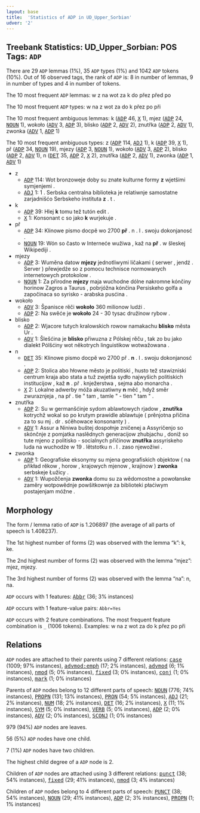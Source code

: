 ```yaml
---
layout: base
title:  'Statistics of ADP in UD_Upper_Sorbian'
udver: '2'
---
```


## Treebank Statistics: UD_Upper_Sorbian: POS Tags: `ADP`

There are 29 `ADP` lemmas (1%), 35 `ADP` types (1%) and 1042 `ADP` tokens (10%).
Out of 16 observed tags, the rank of `ADP` is: 8 in number of lemmas, 9 in number of types and 4 in number of tokens.

The 10 most frequent `ADP` lemmas: w z na wot za k do přez před po

The 10 most frequent `ADP` types:  w na z wot za do k přez po při

The 10 most frequent ambiguous lemmas: k (<tt><a href="hsb-pos-ADP.html">ADP</a></tt> 46, <tt><a href="hsb-pos-X.html">X</a></tt> 1), mjez (<tt><a href="hsb-pos-ADP.html">ADP</a></tt> 24, <tt><a href="hsb-pos-NOUN.html">NOUN</a></tt> 1), wokoło (<tt><a href="hsb-pos-ADV.html">ADV</a></tt> 3, <tt><a href="hsb-pos-ADP.html">ADP</a></tt> 3), blisko (<tt><a href="hsb-pos-ADP.html">ADP</a></tt> 2, <tt><a href="hsb-pos-ADV.html">ADV</a></tt> 2), znutřka (<tt><a href="hsb-pos-ADP.html">ADP</a></tt> 2, <tt><a href="hsb-pos-ADV.html">ADV</a></tt> 1), zwonka (<tt><a href="hsb-pos-ADV.html">ADV</a></tt> 1, <tt><a href="hsb-pos-ADP.html">ADP</a></tt> 1)

The 10 most frequent ambiguous types:  z (<tt><a href="hsb-pos-ADP.html">ADP</a></tt> 114, <tt><a href="hsb-pos-ADJ.html">ADJ</a></tt> 1), k (<tt><a href="hsb-pos-ADP.html">ADP</a></tt> 39, <tt><a href="hsb-pos-X.html">X</a></tt> 1), př (<tt><a href="hsb-pos-ADP.html">ADP</a></tt> 34, <tt><a href="hsb-pos-NOUN.html">NOUN</a></tt> 19), mjezy (<tt><a href="hsb-pos-ADP.html">ADP</a></tt> 3, <tt><a href="hsb-pos-NOUN.html">NOUN</a></tt> 1), wokoło (<tt><a href="hsb-pos-ADV.html">ADV</a></tt> 3, <tt><a href="hsb-pos-ADP.html">ADP</a></tt> 2), blisko (<tt><a href="hsb-pos-ADP.html">ADP</a></tt> 2, <tt><a href="hsb-pos-ADV.html">ADV</a></tt> 1), n (<tt><a href="hsb-pos-DET.html">DET</a></tt> 35, <tt><a href="hsb-pos-ADP.html">ADP</a></tt> 2, <tt><a href="hsb-pos-X.html">X</a></tt> 2), znutřka (<tt><a href="hsb-pos-ADP.html">ADP</a></tt> 2, <tt><a href="hsb-pos-ADV.html">ADV</a></tt> 1), zwonka (<tt><a href="hsb-pos-ADP.html">ADP</a></tt> 1, <tt><a href="hsb-pos-ADV.html">ADV</a></tt> 1)


* z
  * <tt><a href="hsb-pos-ADP.html">ADP</a></tt> 114: Wot bronzoweje doby su znate kulturne formy <b>z</b> wjetšimi symjenjemi .
  * <tt><a href="hsb-pos-ADJ.html">ADJ</a></tt> 1: 1 . Serbska centralna biblioteka je relatiwnje samostatne zarjadnišćo Serbskeho instituta <b>z</b> . t .
* k
  * <tt><a href="hsb-pos-ADP.html">ADP</a></tt> 39: Hlej <b>k</b> tomu tež tutón edit .
  * <tt><a href="hsb-pos-X.html">X</a></tt> 1: Konsonant c so jako <b>k</b> wurjekuje .
* př
  * <tt><a href="hsb-pos-ADP.html">ADP</a></tt> 34: Klinowe pismo docpě wo 2700 <b>př</b> . n . l . swoju dokonjanosć .
  * <tt><a href="hsb-pos-NOUN.html">NOUN</a></tt> 19: Wón so často w Interneće wužiwa , kaž na <b>př</b> . w šleskej Wikipediji .
* mjezy
  * <tt><a href="hsb-pos-ADP.html">ADP</a></tt> 3: Wuměna datow <b>mjezy</b> jednotliwymi ličakami ( serwer , jendź . Server ) přewjedźe so z pomocu technisce normowanych internetowych protokolow .
  * <tt><a href="hsb-pos-NOUN.html">NOUN</a></tt> 1: Za přirodne <b>mjezy</b> maja wuchodne dólne nakromne kónčiny horinow Zagros a Taurus , pobrjóžna kónčina Persiskeho golfa a započinaca so syrisko - arabska pusćina .
* wokoło
  * <tt><a href="hsb-pos-ADV.html">ADV</a></tt> 3: Španisce rěči <b>wokoło</b> 360 milionow ludźi .
  * <tt><a href="hsb-pos-ADP.html">ADP</a></tt> 2: Na swěće je <b>wokoło</b> 24 - 30 tysac družinow rybow .
* blisko
  * <tt><a href="hsb-pos-ADP.html">ADP</a></tt> 2: Wjacore tutych kralowskich rowow namakachu <b>blisko</b> města Ur .
  * <tt><a href="hsb-pos-ADV.html">ADV</a></tt> 1: Šlešćina je <b>blisko</b> přiwuzna z Pólskej rěču , tak zo bu jako dialekt Pólšćiny wot někotrych linguistikow wotwažowana .
* n
  * <tt><a href="hsb-pos-DET.html">DET</a></tt> 35: Klinowe pismo docpě wo 2700 př . <b>n</b> . l . swoju dokonjanosć .
  * <tt><a href="hsb-pos-ADP.html">ADP</a></tt> 2: Stolica abo hłowne město je politiski , husto tež stawizniski centrum kraja abo stata a tuž zwjetša sydło najwyšich politiskich institucijow , kaž <b>n</b> . př . knježerstwa , sejma abo monarcha .
  * <tt><a href="hsb-pos-X.html">X</a></tt> 2: Lokalne adwerby móža akuzatiwny <b>n</b> měć , hdyž směr zwuraznjeja , na př . tie " tam , tamle " - tien " tam " .
* znutřka
  * <tt><a href="hsb-pos-ADP.html">ADP</a></tt> 2: Su w germanšćinje sydom ablawtowych rjadow , <b>znutřka</b> kotrychž wokal so po krutym prawidle ablawtuje ( prěnjotna přičina za to su mj . dr . sćěhowace konsonanty ) .
  * <tt><a href="hsb-pos-ADV.html">ADV</a></tt> 1: Assur a Niniwa buštej dospołnje zničenej a Assyričenjo so skónčnje z pomjatka naslědnych generacijow zhubjachu , doniž so tute mjeno z politisko - socialnych přičinow <b>znutřka</b> assyriskeho luda na wuchodźe w 19 . lětstotku n . l . zaso njewožiwi .
* zwonka
  * <tt><a href="hsb-pos-ADP.html">ADP</a></tt> 1: Geografiske eksonymy su mjena geografiskich objektow ( na přikład rěkow , horow , krajowych mjenow , krajinow ) <b>zwonka</b> serbskeje Łužicy .
  * <tt><a href="hsb-pos-ADV.html">ADV</a></tt> 1: Wupožčenja <b>zwonka</b> domu su za wědomostne a powołanske zaměry wotpowědnje powšitkownje za biblioteki płaćiwym postajenjam móžne .

## Morphology

The form / lemma ratio of `ADP` is 1.206897 (the average of all parts of speech is 1.408237).

The 1st highest number of forms (2) was observed with the lemma “k”: k, ke.

The 2nd highest number of forms (2) was observed with the lemma “mjez”: mjez, mjezy.

The 3rd highest number of forms (2) was observed with the lemma “na”: n, na.

`ADP` occurs with 1 features: <tt><a href="hsb-feat-Abbr.html">Abbr</a></tt> (36; 3% instances)

`ADP` occurs with 1 feature-value pairs: `Abbr=Yes`

`ADP` occurs with 2 feature combinations.
The most frequent feature combination is `_` (1006 tokens).
Examples: w na z wot za do k přez po při


## Relations

`ADP` nodes are attached to their parents using 7 different relations: <tt><a href="hsb-dep-case.html">case</a></tt> (1009; 97% instances), <tt><a href="hsb-dep-advmod-emph.html">advmod:emph</a></tt> (17; 2% instances), <tt><a href="hsb-dep-advmod.html">advmod</a></tt> (6; 1% instances), <tt><a href="hsb-dep-nmod.html">nmod</a></tt> (5; 0% instances), <tt><a href="hsb-dep-fixed.html">fixed</a></tt> (3; 0% instances), <tt><a href="hsb-dep-conj.html">conj</a></tt> (1; 0% instances), <tt><a href="hsb-dep-mark.html">mark</a></tt> (1; 0% instances)

Parents of `ADP` nodes belong to 12 different parts of speech: <tt><a href="hsb-pos-NOUN.html">NOUN</a></tt> (776; 74% instances), <tt><a href="hsb-pos-PROPN.html">PROPN</a></tt> (131; 13% instances), <tt><a href="hsb-pos-PRON.html">PRON</a></tt> (54; 5% instances), <tt><a href="hsb-pos-ADJ.html">ADJ</a></tt> (21; 2% instances), <tt><a href="hsb-pos-NUM.html">NUM</a></tt> (18; 2% instances), <tt><a href="hsb-pos-DET.html">DET</a></tt> (16; 2% instances), <tt><a href="hsb-pos-X.html">X</a></tt> (11; 1% instances), <tt><a href="hsb-pos-SYM.html">SYM</a></tt> (5; 0% instances), <tt><a href="hsb-pos-VERB.html">VERB</a></tt> (5; 0% instances), <tt><a href="hsb-pos-ADP.html">ADP</a></tt> (2; 0% instances), <tt><a href="hsb-pos-ADV.html">ADV</a></tt> (2; 0% instances), <tt><a href="hsb-pos-SCONJ.html">SCONJ</a></tt> (1; 0% instances)

979 (94%) `ADP` nodes are leaves.

56 (5%) `ADP` nodes have one child.

7 (1%) `ADP` nodes have two children.

The highest child degree of a `ADP` node is 2.

Children of `ADP` nodes are attached using 3 different relations: <tt><a href="hsb-dep-punct.html">punct</a></tt> (38; 54% instances), <tt><a href="hsb-dep-fixed.html">fixed</a></tt> (29; 41% instances), <tt><a href="hsb-dep-nmod.html">nmod</a></tt> (3; 4% instances)

Children of `ADP` nodes belong to 4 different parts of speech: <tt><a href="hsb-pos-PUNCT.html">PUNCT</a></tt> (38; 54% instances), <tt><a href="hsb-pos-NOUN.html">NOUN</a></tt> (29; 41% instances), <tt><a href="hsb-pos-ADP.html">ADP</a></tt> (2; 3% instances), <tt><a href="hsb-pos-PROPN.html">PROPN</a></tt> (1; 1% instances)

